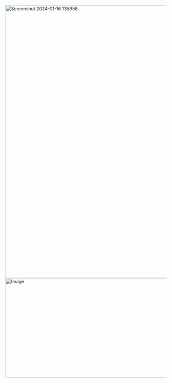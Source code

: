 <img width="849" alt="Screenshot 2024-01-16 135958" src="https://github.com/azap2124/coffee_sales_dashboard_excel/assets/126125206/3a4817ef-2510-4962-a36a-a5584912f33f">
<img width="679" height="310" alt="Image" src="https://github.com/user-attachments/assets/631fa194-c702-4097-b343-a5100978bd25" />
